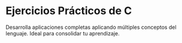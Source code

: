 # Ejercicios Prácticos de C
Desarrolla aplicaciones completas aplicando múltiples conceptos del lenguaje. Ideal para consolidar tu aprendizaje.
